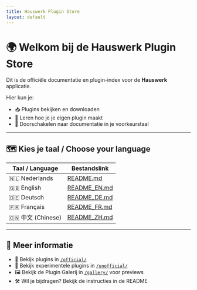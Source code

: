 ```yaml
---
title: Hauswerk Plugin Store
layout: default
---
```


<link rel="stylesheet" href="style.css">

# 🌍 Welkom bij de Hauswerk Plugin Store

Dit is de officiële documentatie en plugin-index voor de **Hauswerk** applicatie.

Hier kun je:
- 📥 Plugins bekijken en downloaden
- 🧠 Leren hoe je je eigen plugin maakt
- 🚀 Doorschakelen naar documentatie in je voorkeurstaal

---

## 🗺️ Kies je taal / Choose your language

| Taal / Language | Bestandslink |
|------------------|--------------|
| 🇳🇱 Nederlands   | [README.md](../README.md)        |
| 🇬🇧 English      | [README_EN.md](README_EN.md)      |
| 🇩🇪 Deutsch      | [README_DE.md](README_DE.md)      |
| 🇫🇷 Français     | [README_FR.md](README_FR.md)      |
| 🇨🇳 中文 (Chinese) | [README_ZH.md](README_ZH.md)      |

---

## 🔧 Meer informatie
- 💾 Bekijk plugins in [`/official/`](https://github.com/michligtenberg2/hauswerk-plugins/tree/main/official)
- 🧪 Bekijk experimentele plugins in [`/unofficial/`](https://github.com/michligtenberg2/hauswerk-plugins/tree/main/unofficial)
- 🖼️ Bekijk de Plugin Galerij in [`/gallery/`](https://github.com/michligtenberg2/hauswerk-plugins/docs/plugingallery.md) voor previews
- 🛠️ Wil je bijdragen? Bekijk de instructies in de README
